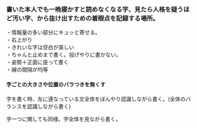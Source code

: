 ### 書いた本人でも一晩寝かすと読めなくなる字、見たら人格を疑うほど汚い字、から抜け出すための着眼点を記録する場所。  

・情報量の多い部分にキュッと寄せる。  
・右上がり  
・きれいな字は空白が美しい  
・ちゃんと止めまで書く。投げやりに書かない。  
・姿勢＋正面に座って書く  
・線の間隔が均等  

#### 字ごとの大きさや位置のバラつきを無くす
字を書く時、左に連なっている文全体をぼんやり認識しながら書く。(全体のバランスを認識しながら書く)

字一つに関しても同様。字全体を見ながら書く。

